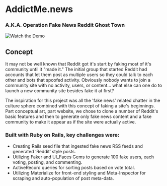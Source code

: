 # AddictMe.news
### A.K.A. Operation Fake News Reddit Ghost Town

![Watch the Demo](/demo.gif)

## Concept

It may not be well known that Reddit got it's start by faking most of it's community until it "made it." The initial group that started Reddit had accounts that let them post as multiple users so they could talk to each other and bots that spoofed activity.  Obviously nobody wants to join a community site with no activity, users, or content... what else can one do to launch a new community site besides fake it at first?

The inspiration for this project was all the 'fake news' related chatter in the culture sphere combined with this concept of faking a site's beginnings. Part conceptual art, part website, we chose to clone a number of Reddit's basic features and then to generate only fake news content and a fake community to make it appear as if the site were actually active.

### Built with Ruby on Rails, key challenges were:

-  Creating Rails seed file that ingested fake news RSS feeds and generated ‘Reddit’ style posts.
-  Utilizing Faker and UI_Faces Gems to generate 100 fake users, each voting, posting, and commenting.
-  ActiveRecord queries for sorting posts based on vote total.
- Utilizing Materialize for front-end styling and Meta-Inspector for scraping and auto-population of post meta-data.
